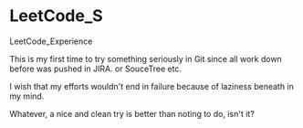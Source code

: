 # LeetCode_S
LeetCode_Experience

This is my first time to try something seriously in Git since all work down before was pushed in JIRA. or SouceTree etc.

I wish that my efforts wouldn't end in failure because of laziness beneath in my mind.

Whatever, a nice and clean try is better than noting to do, isn't it?
